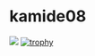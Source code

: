 # kamide08
![](https://github-profile-summary-cards.vercel.app/api/cards/profile-details?username=kamide08&theme=2077)
[![trophy](https://github-profile-trophy.vercel.app/?username=kamide08&theme=onedark)](https://github-profile-trophy.vercel.app/?username=ryo-ma&theme=tokyonight)

